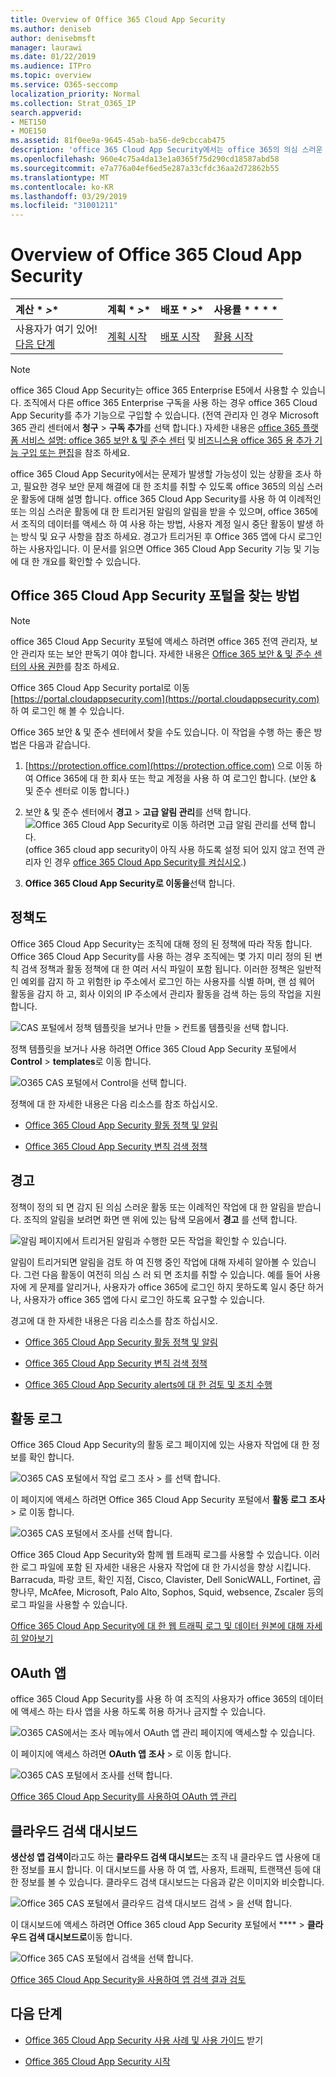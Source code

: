 ```yaml
---
title: Overview of Office 365 Cloud App Security
ms.author: deniseb
author: denisebmsft
manager: laurawi
ms.date: 01/22/2019
ms.audience: ITPro
ms.topic: overview
ms.service: O365-seccomp
localization_priority: Normal
ms.collection: Strat_O365_IP
search.appverid:
- MET150
- MOE150
ms.assetid: 81f0ee9a-9645-45ab-ba56-de9cbccab475
description: 'office 365 Cloud App Security에서는 office 365의 의심 스러운 활동에 대 한 정보를 제공 하므로 문제가 발생할 가능성이 있는 상황을 조사 하 고, 필요한 경우 보안 문제 해결에 대 한 조치를 취할 수 있습니다. '
ms.openlocfilehash: 960e4c75a4da13e1a0365f75d290cd18587abd58
ms.sourcegitcommit: e7a776a04ef6ed5e287a33cfdc36aa2d72862b55
ms.translationtype: MT
ms.contentlocale: ko-KR
ms.lasthandoff: 03/29/2019
ms.locfileid: "31001211"
---
```

# <a name="overview-of-office-365-cloud-app-security"></a>Overview of Office 365 Cloud App Security
  
|계산 * *\>**|계획 * *\>**|배포 * *\>**|사용률 * * * *|
|:-----|:-----|:-----|:-----|
|사용자가 여기 있어!  <br/> [다음 단계](get-ready-for-office-365-cas.md) <br/> |[계획 시작](get-ready-for-office-365-cas.md) <br/> |[배포 시작](turn-on-office-365-cas.md) <br/> |[활용 시작](utilization-activities-for-ocas.md) <br/> |
   
> [!NOTE]
> office 365 Cloud App Security는 office 365 Enterprise E5에서 사용할 수 있습니다. 조직에서 다른 office 365 Enterprise 구독을 사용 하는 경우 office 365 Cloud App Security를 추가 기능으로 구입할 수 있습니다. (전역 관리자 인 경우 Microsoft 365 관리 센터에서 **청구** \> **구독 추가**를 선택 합니다.) 자세한 내용은 [office 365 플랫폼 서비스 설명: office 365 보안 &amp; 및 준수 센터](https://docs.microsoft.com/office365/servicedescriptions/office-365-platform-service-description/office-365-securitycompliance-center) 및 [비즈니스용 office 365 용 추가 기능 구입 또는 편집](https://docs.microsoft.com/office365/admin/subscriptions-and-billing/buy-or-edit-an-add-on)을 참조 하세요. 
  
office 365 Cloud App Security에서는 문제가 발생할 가능성이 있는 상황을 조사 하 고, 필요한 경우 보안 문제 해결에 대 한 조치를 취할 수 있도록 office 365의 의심 스러운 활동에 대해 설명 합니다. office 365 Cloud App Security를 사용 하 여 이례적인 또는 의심 스러운 활동에 대 한 트리거된 알림의 알림을 받을 수 있으며, office 365에서 조직의 데이터를 액세스 하 여 사용 하는 방법, 사용자 계정 일시 중단 활동이 발생 하는 방식 및 요구 사항을 참조 하세요. 경고가 트리거된 후 Office 365 앱에 다시 로그인 하는 사용자입니다. 이 문서를 읽으면 Office 365 Cloud App Security 기능 및 기능에 대 한 개요를 확인할 수 있습니다.
  
    
## <a name="how-to-find-the-office-365-cloud-app-security-portal"></a>Office 365 Cloud App Security 포털을 찾는 방법

> [!NOTE]
> office 365 Cloud App Security 포털에 액세스 하려면 office 365 전역 관리자, 보안 관리자 또는 보안 판독기 여야 합니다. 자세한 내용은 [Office 365 보안 &amp; 및 준수 센터의 사용 권한](permissions-in-the-security-and-compliance-center.md)를 참조 하세요. 
  
Office 365 Cloud App Security portal로 이동 [https://portal.cloudappsecurity.com](https://portal.cloudappsecurity.com) 하 여 로그인 해 볼 수 있습니다. 

Office 365 보안 &amp; 및 준수 센터에서 찾을 수도 있습니다. 이 작업을 수행 하는 좋은 방법은 다음과 같습니다.
  
1. [https://protection.office.com](https://protection.office.com) 으로 이동 하 여 Office 365에 대 한 회사 또는 학교 계정을 사용 하 여 로그인 합니다. (보안 &amp; 및 준수 센터로 이동 합니다.)
    
2. 보안 &amp; 및 준수 센터에서 **경고** \> **고급 알림 관리**를 선택 합니다. <br/>![Office 365 Cloud App Security로 이동 하려면 고급 알림 관리를 선택 합니다.](media/958632d4-03e3-4ade-8e22-d5509db6fca7.png)<br/>(office 365 cloud app security이 아직 사용 하도록 설정 되어 있지 않고 전역 관리자 인 경우 [office 365 Cloud App Security를 켜십시오](turn-on-office-365-cas.md).)
    
3. **Office 365 Cloud App Security로 이동을**선택 합니다. 
    
## <a name="policies"></a>정책도

Office 365 Cloud App Security는 조직에 대해 정의 된 정책에 따라 작동 합니다. Office 365 Cloud App Security를 사용 하는 경우 조직에는 몇 가지 미리 정의 된 변칙 검색 정책과 활동 정책에 대 한 여러 서식 파일이 포함 됩니다. 이러한 정책은 일반적인 예외를 감지 하 고 위험한 ip 주소에서 로그인 하는 사용자를 식별 하며, 랜 섬 웨어 활동을 감지 하 고, 회사 이외의 IP 주소에서 관리자 활동을 검색 하는 등의 작업을 지원 합니다.
  
![CAS 포털에서 정책 템플릿을 보거나 만들 \> 컨트롤 템플릿을 선택 합니다.](media/88f615b4-aa8a-480c-b239-323dfcd628e1.png)
  
정책 템플릿을 보거나 사용 하려면 Office 365 Cloud App Security 포털에서 **Control** \> **templates**로 이동 합니다. 
  
![O365 CAS 포털에서 Control을 선택 합니다.](media/287c2ea9-5172-4697-8e0e-b9ab654105bc.png)
  
정책에 대 한 자세한 내용은 다음 리소스를 참조 하십시오.
  
- [Office 365 Cloud App Security 활동 정책 및 알림](activity-policies-and-alerts.md)
    
- [Office 365 Cloud App Security 변칙 검색 정책](anomaly-detection-policies-in-ocas.md)
    
## <a name="alerts"></a>경고

정책이 정의 되 면 감지 된 의심 스러운 활동 또는 이례적인 작업에 대 한 알림을 받습니다. 조직의 알림을 보려면 화면 맨 위에 있는 탐색 모음에서 **경고** 를 선택 합니다. 
  
![알림 페이지에서 트리거된 알림과 수행한 모든 작업을 확인할 수 있습니다.](media/3b53d4c9-4b13-435d-8547-8c0f9ae6b914.png)
  
알림이 트리거되면 알림을 검토 하 여 진행 중인 작업에 대해 자세히 알아볼 수 있습니다. 그런 다음 활동이 여전히 의심 스 러 되 면 조치를 취할 수 있습니다. 예를 들어 사용자에 게 문제를 알리거나, 사용자가 office 365에 로그인 하지 못하도록 일시 중단 하거나, 사용자가 office 365 앱에 다시 로그인 하도록 요구할 수 있습니다.
  
경고에 대 한 자세한 내용은 다음 리소스를 참조 하십시오.
  
- [Office 365 Cloud App Security 활동 정책 및 알림](activity-policies-and-alerts.md)
    
- [Office 365 Cloud App Security 변칙 검색 정책](anomaly-detection-policies-in-ocas.md)
    
- [Office 365 Cloud App Security alerts에 대 한 검토 및 조치 수행](review-office-365-cas-alerts.md)
    
## <a name="activity-logs"></a>활동 로그

Office 365 Cloud App Security의 활동 로그 페이지에 있는 사용자 작업에 대 한 정보를 확인 합니다.
  
![O365 CAS 포털에서 작업 로그 조사 \> 를 선택 합니다.](media/ec19e77d-4e11-49fc-ab7c-0e8b0c29c93c.png)
  
이 페이지에 액세스 하려면 Office 365 Cloud App Security 포털에서 **활동 로그** **조사** \> 로 이동 합니다. 
  
![O365 CAS 포털에서 조사를 선택 합니다.](media/8c7b87c9-71a6-4952-adb2-185e941ffe9a.png)
  
Office 365 Cloud App Security와 함께 웹 트래픽 로그를 사용할 수 있습니다. 이러한 로그 파일에 포함 된 자세한 내용은 사용자 작업에 대 한 가시성을 향상 시킵니다. Barracuda, 파랑 코트, 확인 지점, Cisco, Clavister, Dell SonicWALL, Fortinet, 곱 향나무, McAfee, Microsoft, Palo Alto, Sophos, Squid, websence, Zscaler 등의 로그 파일을 사용할 수 있습니다.
  
[Office 365 Cloud App Security에 대 한 웹 트래픽 로그 및 데이터 원본에 대해 자세히 알아보기](web-traffic-logs-and-data-sources-for-ocas.md)
  
## <a name="oauth-apps"></a>OAuth 앱

office 365 Cloud App Security를 사용 하 여 조직의 사용자가 office 365의 데이터에 액세스 하는 타사 앱을 사용 하도록 허용 하거나 금지할 수 있습니다.
  
![O365 CAS에서는 조사 메뉴에서 OAuth 앱 관리 페이지에 액세스할 수 있습니다.](media/78272cda-986f-4b3b-bbbe-8c236c74f5d3.png)
  
이 페이지에 액세스 하려면 **OAuth 앱** **조사** \> 로 이동 합니다. 
  
![O365 CAS 포털에서 조사를 선택 합니다.](media/8c7b87c9-71a6-4952-adb2-185e941ffe9a.png)
  
[Office 365 Cloud App Security를 사용하여 OAuth 앱 관리](manage-app-permissions-in-ocas.md)
  
## <a name="cloud-discovery-dashboard"></a>클라우드 검색 대시보드

**생산성 앱 검색이**라고도 하는 **클라우드 검색 대시보드**는 조직 내 클라우드 앱 사용에 대 한 정보를 표시 합니다. 이 대시보드를 사용 하 여 앱, 사용자, 트래픽, 트랜잭션 등에 대 한 정보를 볼 수 있습니다. 클라우드 검색 대시보드는 다음과 같은 이미지와 비슷합니다. 
  
![Office 365 CAS 포털에서 클라우드 검색 대시보드 검색 \> 을 선택 합니다.](media/61269290-fd82-4d4b-8045-aea1ebc82287.png)
  
이 대시보드에 액세스 하려면 Office 365 cloud App Security 포털에서 **** \> **클라우드 검색 대시보드로**이동 합니다. 
  
![Office 365 CAS 포털에서 검색을 선택 합니다.](media/73b5299f-94b5-49dd-a00f-154d188eb2c5.png)
  
[Office 365 Cloud App Security을 사용하여 앱 검색 결과 검토](review-app-discovery-findings-in-ocas.md)
  
## <a name="next-steps"></a>다음 단계

- [Office 365 Cloud App Security 사용 사례 및 사용 가이드](https://aka.ms/O365CASGuide) 받기
    
- [Office 365 Cloud App Security 시작](get-ready-for-office-365-cas.md)
    

